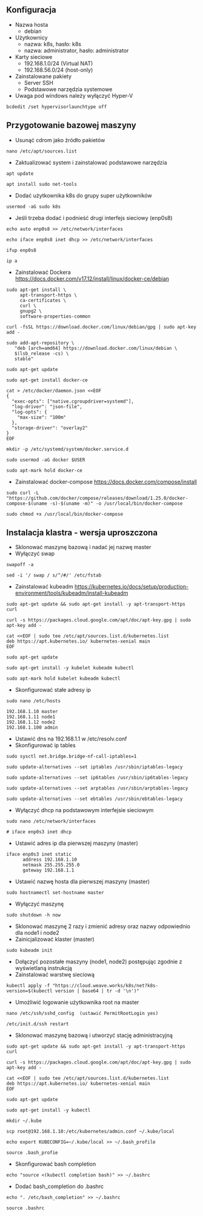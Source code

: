 ## Konfiguracja
- Nazwa hosta
    - debian
- Użytkownicy
    - nazwa: k8s, hasło: k8s
    - nazwa: administrator, hasło: administrator
- Karty sieciowe
    - 192.168.1.0/24 (Virtual NAT)
    - 192.168.56.0/24 (host-only)
- Zainstalowane pakiety
    - Server SSH
    - Podstawowe narzędzia systemowe
- Uwaga pod windows należy wyłączyć Hyper-V
```
bcdedit /set hypervisorlaunchtype off
```    
## Przygotowanie bazowej maszyny
- Usunąć cdrom jako źródło pakietów
```
nano /etc/apt/sources.list
```
- Zaktualizować system i zainstalować podstawowe narzędzia
```
apt update 
```
```
apt install sudo net-tools
```
- Dodać użytkownika k8s do grupy super użytkowników
```
usermod -aG sudo k8s
```
- Jeśli trzeba dodać i podnieść drugi interfejs sieciowy (enp0s8) 
```
echo auto enp0s8 >> /etc/network/interfaces
```
```
echo iface enp0s8 inet dhcp >> /etc/network/interfaces
```
```
ifup enp0s8
```
```
ip a
```
- Zainstalować Dockera https://docs.docker.com/v17.12/install/linux/docker-ce/debian
```
sudo apt-get install \
     apt-transport-https \
     ca-certificates \
     curl \
     gnupg2 \
     software-properties-common
```
```
curl -fsSL https://download.docker.com/linux/debian/gpg | sudo apt-key add -
```
```
sudo add-apt-repository \
   "deb [arch=amd64] https://download.docker.com/linux/debian \
   $(lsb_release -cs) \
   stable"
```
```
sudo apt-get update
```
```
sudo apt-get install docker-ce
```
```
cat > /etc/docker/daemon.json <<EOF
{
  "exec-opts": ["native.cgroupdriver=systemd"],
  "log-driver": "json-file",
  "log-opts": {
    "max-size": "100m"
  },
  "storage-driver": "overlay2"
}
EOF
```
```
mkdir -p /etc/systemd/system/docker.service.d
```
```
sudo usermod -aG docker $USER
```
```
sudo apt-mark hold docker-ce
```
- Zainstalować docker-compose https://docs.docker.com/compose/install
```
sudo curl -L "https://github.com/docker/compose/releases/download/1.25.0/docker-compose-$(uname -s)-$(uname -m)" -o /usr/local/bin/docker-compose
```
```
sudo chmod +x /usr/local/bin/docker-compose
```
## Instalacja klastra - wersja uproszczona
- Sklonować maszynę bazową i nadać jej nazwę master
- Wyłączyć swap
```
swapoff -a
```
```
sed -i '/ swap / s/^/#/' /etc/fstab
```
- Zainstalować kubeadm https://kubernetes.io/docs/setup/production-environment/tools/kubeadm/install-kubeadm
```
sudo apt-get update && sudo apt-get install -y apt-transport-https curl
```
```
curl -s https://packages.cloud.google.com/apt/doc/apt-key.gpg | sudo apt-key add -
```
```
cat <<EOF | sudo tee /etc/apt/sources.list.d/kubernetes.list
deb https://apt.kubernetes.io/ kubernetes-xenial main
EOF
```
```
sudo apt-get update
```
```
sudo apt-get install -y kubelet kubeadm kubectl
```
```
sudo apt-mark hold kubelet kubeadm kubectl
```
- Skonfigurować stałe adresy ip
```
sudo nano /etc/hosts
```
```
192.168.1.10 master    
192.168.1.11 node1    
192.168.1.12 node2    
192.168.1.100 admin
```
- Ustawić dns na 192.168.1.1 w /etc/resolv.conf
- Skonfigurować ip tables
```
sudo sysctl net.bridge.bridge-nf-call-iptables=1
```
```
sudo update-alternatives --set iptables /usr/sbin/iptables-legacy
```
```
sudo update-alternatives --set ip6tables /usr/sbin/ip6tables-legacy
```
```
sudo update-alternatives --set arptables /usr/sbin/arptables-legacy
```
```
sudo update-alternatives --set ebtables /usr/sbin/ebtables-legacy
```
- Wyłączyć dhcp na podstawowym interfejsie sieciowym
```
sudo nano /etc/network/interfaces
```
```
# iface enp0s3 inet dhcp
```
- Ustawić adres ip dla pierwszej maszyny (master)
```
iface enp0s3 inet static
      address 192.168.1.10
      netmask 255.255.255.0
      gateway 192.168.1.1
```
- Ustawić nazwę hosta dla pierwszej maszyny (master)
```
sudo hostnamectl set-hostname master
```
- Wyłączyć maszynę
```
sudo shutdown -h now
```
- Sklonować maszynę 2 razy i zmienić adresy oraz nazwy odpowiednio dla node1 i node2
- Zainicjalizować klaster (master)
```
sudo kubeadm init
```
- Dołączyć pozostałe maszyny (node1, node2) postępując zgodnie z wyświetlaną instrukcją
- Zainstalować warstwę sieciową
```
kubectl apply -f "https://cloud.weave.works/k8s/net?k8s-version=$(kubectl version | base64 | tr -d '\n')"
```
- Umożliwić logowanie użytkownika root na master
```
nano /etc/ssh/sshd_config  (ustawić PermitRootLogin yes)
```
```
/etc/init.d/ssh restart
```
- Sklonować maszynę bazową i utworzyć stację administracyjną
```
sudo apt-get update && sudo apt-get install -y apt-transport-https curl
```
```
curl -s https://packages.cloud.google.com/apt/doc/apt-key.gpg | sudo apt-key add -
```
```
cat <<EOF | sudo tee /etc/apt/sources.list.d/kubernetes.list
deb https://apt.kubernetes.io/ kubernetes-xenial main
EOF
```
```
sudo apt-get update
```
```
sudo apt-get install -y kubectl
```
```
mkdir ~/.kube
```
```
scp root@192.168.1.10:/etc/kubernetes/admin.conf ~/.kube/local
```
```
echo export KUBECONFIG=~/.kube/local >> ~/.bash_profile
```
```
source .bash_profie
```
- Skonfigurować bash completion
```
echo "source <(kubectl completion bash)" >> ~/.bashrc
```
- Dodać bash_completion do .bashrc
```
echo ". /etc/bash_completion" >> ~/.bashrc
```
```
source .bashrc
```